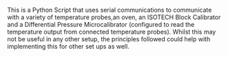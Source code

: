 This is a Python Script that uses serial communications to communicate with a variety of temperature probes,an oven, an ISOTECH Block Calibrator and a Differential Pressure Microcalibrator (configured to read the temperature output from connected temperature probes).
Whilst this may not be useful in any other setup, the principles followed could help with implementing this for other set ups as well.
